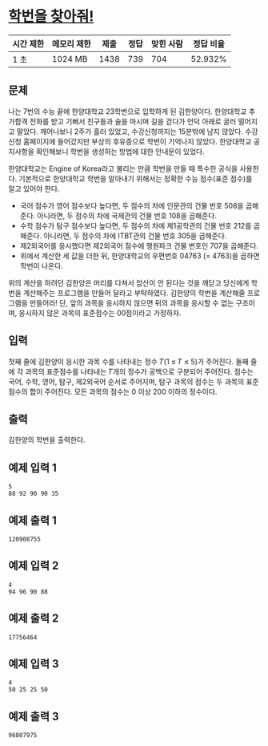 # [학번을 찾아줘!](https://www.acmicpc.net/problem/29807)

| 시간 제한 | 메모리 제한 | 제출 | 정답 | 맞힌 사람 | 정답 비율 |
| --- | --- | --- | --- | --- | --- |
| 1 초 | 1024 MB | 1438 | 739 | 704 | 52.932% |

## 문제

나는 7번의 수능 끝에 한양대학교 23학번으로 입학하게 된 김한양이다. 한양대학교 추가합격 전화를 받고 기뻐서 친구들과 술을 마시며 길을 걷다가 언덕 아래로 굴러 떨어지고 말았다. 깨어나보니 2주가 흘러 있었고, 수강신청까지는 15분밖에 남지 않았다. 수강신청 홈페이지에 들어갔지만 부상의 후유증으로 학번이 기억나지 않았다. 한양대학교 공지사항을 확인해보니 학번을 생성하는 방법에 대한 안내문이 있었다.

한양대학교는 Engine of Korea라고 불리는 만큼 학번을 만들 때 특수한 공식을 사용한다. 기본적으로 한양대학교 학번을 알아내기 위해서는 정확한 수능 점수(표준 점수)를 알고 있어야 한다.

- 국어 점수가 영어 점수보다 높다면, 두 점수의 차에 인문관의 건물 번호 508을 곱해준다. 아니라면, 두 점수의 차에 국제관의 건물 번호 108을 곱해준다.
- 수학 점수가 탐구 점수보다 높다면, 두 점수의 차에 제1공학관의 건물 번호 212를 곱해준다. 아니라면, 두 점수의 차에 ITBT관의 건물 번호 305을 곱해준다.
- 제2외국어를 응시했다면 제2외국어 점수에 행원파크 건물 번호인 707을 곱해준다.
- 위에서 계산한 세 값을 더한 뒤, 한양대학교의 우편번호 04763 (= 4763)을 곱하면 학번이 나온다.

위의 계산을 하려던 김한양은 머리를 다쳐서 암산이 안 된다는 것을 깨닫고 당신에게 학번을 계산해주는 프로그램을 만들어 달라고 부탁하였다. 김한양의 학번을 계산해줄 프로그램을 만들어라! 단, 앞의 과목을 응시하지 않으면 뒤의 과목을 응시할 수 없는 구조이며, 응시하지 않은 과목의 표준점수는 0$0$점이라고 가정하자.

## 입력

첫째 줄에 김한양이 응시한 과목 수를 나타내는 정수 𝑇(1 ≤ 𝑇 ≤ 5)가 주어진다. 둘째 줄에 각 과목의 표준점수를 나타내는 𝑇개의 정수가 공백으로 구분되어 주어진다. 점수는 국어, 수학, 영어, 탐구, 제2외국어 순서로 주어지며, 탐구 과목의 점수는 두 과목의 표준점수의 합이 주어진다. 모든 과목의 점수는 0 이상 200 이하의 정수이다.

## 출력

김한양의 학번을 출력한다.

## 예제 입력 1

```
5
88 92 90 90 35

```

## 예제 출력 1

```
120908755

```

## 예제 입력 2

```
4
94 96 90 88

```

## 예제 출력 2

```
17756464

```

## 예제 입력 3

```
4
50 25 25 50

```

## 예제 출력 3

```
96807975
```
